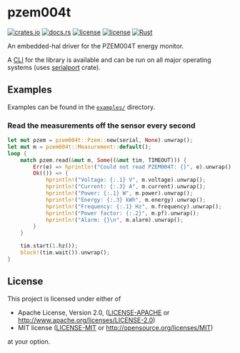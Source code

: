pzem004t
====
[![crates.io](https://img.shields.io/crates/v/pzem004t.svg)](https://crates.io/crates/pzem004t)
[![docs.rs](https://docs.rs/pzem004t/badge.svg)](https://docs.rs/pzem004t/)
[![license](http://img.shields.io/badge/license-MIT-blue.svg)](LICENSE-MIT)
[![license](https://img.shields.io/badge/license-Apache%202.0-blue.svg)](LICENSE-APACHE)
[![Rust](https://github.com/iostapyshyn/pzem004t/workflows/Rust/badge.svg)](https://github.com/iostapyshyn/pzem004t/actions?query=workflow%3ARust)

An embedded-hal driver for the PZEM004T energy monitor.

A [CLI](https://github.com/iostapyshyn/pzem-cli) for the library is available and can be
run on all major operating systems (uses [serialport](https://crates.io/crates/serialport) crate).

## Examples
Examples can be found in the [`examples/`](https://github.com/iostapyshyn/pzem004t/tree/master/examples) directory.

### Read the measurements off the sensor every second
```rust
let mut pzem = pzem004t::Pzem::new(serial, None).unwrap();
let mut m = pzem004t::Measurement::default();
loop {
    match pzem.read(&mut m, Some((&mut tim, TIMEOUT))) {
        Err(e) => hprintln!("Could not read PZEM004T: {}", e).unwrap(),
        Ok(()) => {
            hprintln!("Voltage: {:.1} V", m.voltage).unwrap();
            hprintln!("Current: {:.3} A", m.current).unwrap();
            hprintln!("Power: {:.1} W", m.power).unwrap();
            hprintln!("Energy: {:.3} kWh", m.energy).unwrap();
            hprintln!("Frequency: {:.1} Hz", m.frequency).unwrap();
            hprintln!("Power factor: {:.2}", m.pf).unwrap();
            hprintln!("Alarm: {}\n", m.alarm).unwrap();
        }
    }

    tim.start(1.hz());
    block!(tim.wait()).unwrap();
}
```

## License

This project is licensed under either of

 * Apache License, Version 2.0, ([LICENSE-APACHE](LICENSE-APACHE) or
   http://www.apache.org/licenses/LICENSE-2.0)
 * MIT license ([LICENSE-MIT](LICENSE-MIT) or
   http://opensource.org/licenses/MIT)

at your option.
